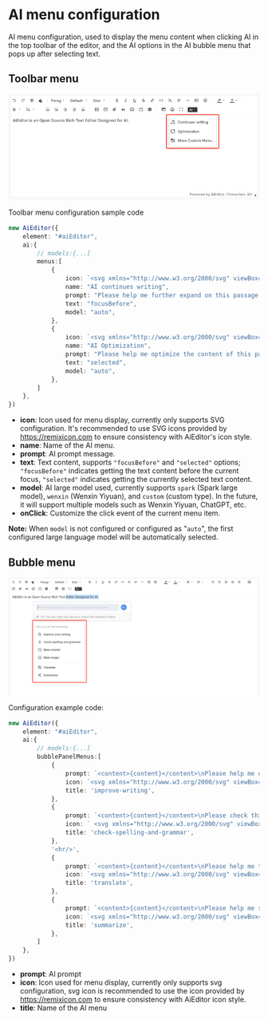 # AI menu configuration

AI menu configuration, used to display the menu content when clicking AI in the top toolbar of the editor, and the AI ​​options in the AI ​​bubble menu that pops up after selecting text.

## Toolbar menu

![](../assets/image/ai-menu.png)

Toolbar menu configuration sample code

```typescript
new AiEditor({
    element: "#aiEditor",
    ai:{
        // models:{...]
        menus:[
            {
                icon: `<svg xmlns="http://www.w3.org/2000/svg" viewBox="0 0 24 24"><path fill="none" d="M0 0h24v24H0z"></path><path d="M4 18.9997H20V13.9997H22V19.9997C22 20.552 21.5523 20.9997 21 20.9997H3C2.44772 20.9997 2 20.552 2 19.9997V13.9997H4V18.9997ZM16.1716 6.9997L12.2218 3.04996L13.636 1.63574L20 7.9997L13.636 14.3637L12.2218 12.9495L16.1716 8.9997H5V6.9997H16.1716Z"></path></svg>`,
                name: "AI continues writing",
                prompt: "Please help me further expand on this passage.",
                text: "focusBefore",
                model: "auto",
            },
            {
                icon: `<svg xmlns="http://www.w3.org/2000/svg" viewBox="0 0 24 24"><path fill="none" d="M0 0h24v24H0z"></path><path d="M15 5.25C16.7949 5.25 18.25 3.79493 18.25 2H19.75C19.75 3.79493 21.2051 5.25 23 5.25V6.75C21.2051 6.75 19.75 8.20507 19.75 10H18.25C18.25 8.20507 16.7949 6.75 15 6.75V5.25ZM4 7C4 5.89543 4.89543 5 6 5H13V3H6C3.79086 3 2 4.79086 2 7V17C2 19.2091 3.79086 21 6 21H18C20.2091 21 22 19.2091 22 17V12H20V17C20 18.1046 19.1046 19 18 19H6C4.89543 19 4 18.1046 4 17V7Z"></path></svg>`,
                name: "AI Optimization",
                prompt: "Please help me optimize the content of this passage and provide the result.",
                text: "selected",
                model: "auto",
            },
        ]
    },
})
```


- **icon**: Icon used for menu display, currently only supports SVG configuration. It's recommended to use SVG icons provided by https://remixicon.com to ensure consistency with AiEditor's icon style.
- **name**: Name of the AI menu.
- **prompt**: AI prompt message.
- **text**: Text content, supports `"focusBefore"` and `"selected"` options; `"focusBefore"` indicates getting the text content before the current focus, `"selected"` indicates getting the currently selected text content.
- **model**: AI large model used, currently supports `spark` (Spark large model), `wenxin` (Wenxin Yiyuan), and `custom` (custom type). In the future, it will support multiple models such as Wenxin Yiyuan, ChatGPT, etc.
- **onClick**: Customize the click event of the current menu item.

**Note:** When `model` is not configured or configured as "`auto`", the first configured large language model will be automatically selected.


## Bubble menu

![](../assets/image/ai-bubble-menus.png)

Configuration example code:

```typescript
new AiEditor({
    element: "#aiEditor",
    ai:{
        // models:{...]
        bubblePanelMenus:[
            {
                prompt: `<content>{content}</content>\nPlease help me optimize this content and return the optimized results directly.`,
                icon: `<svg xmlns="http://www.w3.org/2000/svg" viewBox="0 0 24 24" fill="currentColor"><path d="M15.1986 9.94447C14.7649 9.5337 14.4859 8.98613 14.4085 8.39384L14.0056 5.31138L11.275 6.79724C10.7503 7.08274 10.1433 7.17888 9.55608 7.06948L6.49998 6.50015L7.06931 9.55625C7.17871 10.1435 7.08257 10.7505 6.79707 11.2751L5.31121 14.0057L8.39367 14.4086C8.98596 14.4861 9.53353 14.7651 9.94431 15.1987L12.0821 17.4557L13.4178 14.6486C13.6745 14.1092 14.109 13.6747 14.6484 13.418L17.4555 12.0823L15.1986 9.94447ZM15.2238 15.5079L13.0111 20.1581C12.8687 20.4573 12.5107 20.5844 12.2115 20.442C12.1448 20.4103 12.0845 20.3665 12.0337 20.3129L8.49229 16.5741C8.39749 16.474 8.27113 16.4096 8.13445 16.3918L3.02816 15.7243C2.69958 15.6814 2.46804 15.3802 2.51099 15.0516C2.52056 14.9784 2.54359 14.9075 2.5789 14.8426L5.04031 10.3192C5.1062 10.1981 5.12839 10.058 5.10314 9.92253L4.16 4.85991C4.09931 4.53414 4.3142 4.22086 4.63997 4.16017C4.7126 4.14664 4.78711 4.14664 4.85974 4.16017L9.92237 5.10331C10.0579 5.12855 10.198 5.10637 10.319 5.04048L14.8424 2.57907C15.1335 2.42068 15.4979 2.52825 15.6562 2.81931C15.6916 2.88421 15.7146 2.95507 15.7241 3.02833L16.3916 8.13462C16.4095 8.2713 16.4739 8.39766 16.5739 8.49245L20.3127 12.0338C20.5533 12.2617 20.5636 12.6415 20.3357 12.8821C20.2849 12.9357 20.2246 12.9795 20.1579 13.0112L15.5078 15.224C15.3833 15.2832 15.283 15.3835 15.2238 15.5079ZM16.0206 17.435L17.4348 16.0208L21.6775 20.2634L20.2633 21.6776L16.0206 17.435Z"></path></svg>`,
                title: 'improve-writing',
            },
            {
                prompt: `<content>{content}</content>\nPlease check this paragraph for spelling or grammatical errors.`,
                icon: ` <svg xmlns="http://www.w3.org/2000/svg" viewBox="0 0 24 24" fill="currentColor"><path d="M12 19C12.8284 19 13.5 19.6716 13.5 20.5C13.5 21.3284 12.8284 22 12 22C11.1716 22 10.5 21.3284 10.5 20.5C10.5 19.6716 11.1716 19 12 19ZM6.5 19C7.32843 19 8 19.6716 8 20.5C8 21.3284 7.32843 22 6.5 22C5.67157 22 5 21.3284 5 20.5C5 19.6716 5.67157 19 6.5 19ZM17.5 19C18.3284 19 19 19.6716 19 20.5C19 21.3284 18.3284 22 17.5 22C16.6716 22 16 21.3284 16 20.5C16 19.6716 16.6716 19 17.5 19ZM13 2V4H19V6L17.0322 6.0006C16.2423 8.3666 14.9984 10.5065 13.4107 12.302C14.9544 13.6737 16.7616 14.7204 18.7379 15.3443L18.2017 17.2736C15.8917 16.5557 13.787 15.3326 12.0005 13.7257C10.214 15.332 8.10914 16.5553 5.79891 17.2734L5.26257 15.3442C7.2385 14.7203 9.04543 13.6737 10.5904 12.3021C9.46307 11.0285 8.50916 9.58052 7.76789 8.00128L10.0074 8.00137C10.5706 9.03952 11.2401 10.0037 11.9998 10.8772C13.2283 9.46508 14.2205 7.81616 14.9095 6.00101L5 6V4H11V2H13Z"></path></svg>`,
                title: 'check-spelling-and-grammar',
            },
            '<hr/>',
            {
                prompt: `<content>{content}</content>\nPlease help me translate the above...`,
                icon: `<svg xmlns="http://www.w3.org/2000/svg" viewBox="0 0 24 24" fill="currentColor"><path d="M5 15V17C5 18.0544 5.81588 18.9182 6.85074 18.9945L7 19H10V21H7C4.79086 21 3 19.2091 3 17V15H5ZM18 10L22.4 21H20.245L19.044 18H14.954L13.755 21H11.601L16 10H18ZM17 12.8852L15.753 16H18.245L17 12.8852ZM8 2V4H12V11H8V14H6V11H2V4H6V2H8ZM17 3C19.2091 3 21 4.79086 21 7V9H19V7C19 5.89543 18.1046 5 17 5H14V3H17ZM6 6H4V9H6V6ZM10 6H8V9H10V6Z"></path></svg>`,
                title: 'translate',
            },
            {
                prompt: `<content>{content}</content>\nPlease help me summarize the above content and return the summary results directly`,
                icon: `<svg xmlns="http://www.w3.org/2000/svg" viewBox="0 0 24 24" fill="currentColor"><path d="M18 3C19.6569 3 21 4.34315 21 6C21 7.65685 19.6569 9 18 9H15C13.6941 9 12.5831 8.16562 12.171 7.0009L11 7C9.9 7 9 7.9 9 9L9.0009 9.17102C10.1656 9.58312 11 10.6941 11 12C11 13.3059 10.1656 14.4169 9.0009 14.829L9 15C9 16.1 9.9 17 11 17L12.1707 17.0001C12.5825 15.8349 13.6937 15 15 15H18C19.6569 15 21 16.3431 21 18C21 19.6569 19.6569 21 18 21H15C13.6941 21 12.5831 20.1656 12.171 19.0009L11 19C8.79 19 7 17.21 7 15H5C3.34315 15 2 13.6569 2 12C2 10.3431 3.34315 9 5 9H7C7 6.79086 8.79086 5 11 5L12.1707 5.00009C12.5825 3.83485 13.6937 3 15 3H18ZM18 17H15C14.4477 17 14 17.4477 14 18C14 18.5523 14.4477 19 15 19H18C18.5523 19 19 18.5523 19 18C19 17.4477 18.5523 17 18 17ZM8 11H5C4.44772 11 4 11.4477 4 12C4 12.5523 4.44772 13 5 13H8C8.55228 13 9 12.5523 9 12C9 11.4477 8.55228 11 8 11ZM18 5H15C14.4477 5 14 5.44772 14 6C14 6.55228 14.4477 7 15 7H18C18.5523 7 19 6.55228 19 6C19 5.44772 18.5523 5 18 5Z"></path></svg>`,
                title: 'summarize',
            },
        ]
    },
})
```

- **prompt**: AI prompt
- **icon**: Icon used for menu display, currently only supports svg configuration, svg icon is recommended to use the icon provided by https://remixicon.com to ensure consistency with AiEditor icon style.
- **title**: Name of the AI menu